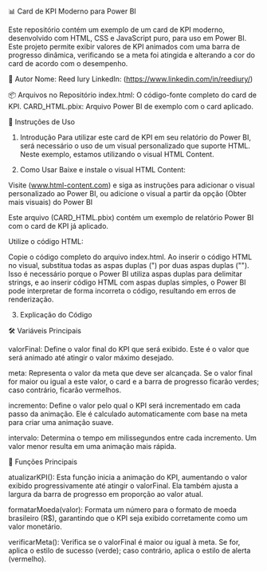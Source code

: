 📊 Card de KPI Moderno para Power BI

Este repositório contém um exemplo de um card de KPI moderno, desenvolvido com HTML, CSS e JavaScript puro, para uso em Power BI. Este projeto permite exibir valores de KPI animados com uma barra de progresso dinâmica, verificando se a meta foi atingida e alterando a cor do card de acordo com o desempenho.

👤 Autor
Nome: Reed Iury
LinkedIn: (https://www.linkedin.com/in/reediury/)

📦 Arquivos no Repositório
index.html: O código-fonte completo do card de KPI.
CARD_HTML.pbix: Arquivo Power BI de exemplo com o card aplicado.

🚀 Instruções de Uso
1. Introdução
Para utilizar este card de KPI em seu relatório do Power BI, será necessário o uso de um visual personalizado que suporte HTML. Neste exemplo, estamos utilizando o visual HTML Content.

2. Como Usar
Baixe e instale o visual HTML Content:

Visite (www.html-content.com) e siga as instruções para adicionar o visual personalizado ao Power BI, ou adicione o visual a partir da opção (Obter mais visuais) do Power BI

Este arquivo (CARD_HTML.pbix) contém um exemplo de relatório Power BI com o card de KPI já aplicado.

Utilize o código HTML:

Copie o código completo do arquivo index.html.
Ao inserir o código HTML no visual, substitua todas as aspas duplas (") por duas aspas duplas (""). Isso é necessário porque o Power BI utiliza aspas duplas para delimitar strings, e ao inserir código HTML com aspas duplas simples, o Power BI pode interpretar de forma incorreta o código, resultando em erros de renderização.

3. Explicação do Código

🛠 Variáveis Principais

valorFinal: Define o valor final do KPI que será exibido. Este é o valor que será animado até atingir o valor máximo desejado.

meta: Representa o valor da meta que deve ser alcançada. Se o valor final for maior ou igual a este valor, o card e a barra de progresso ficarão verdes; caso contrário, ficarão vermelhos.

incremento: Define o valor pelo qual o KPI será incrementado em cada passo da animação. Ele é calculado automaticamente com base na meta para criar uma animação suave.

intervalo: Determina o tempo em milissegundos entre cada incremento. Um valor menor resulta em uma animação mais rápida.

📜 Funções Principais

atualizarKPI(): Esta função inicia a animação do KPI, aumentando o valor exibido progressivamente até atingir o valorFinal. Ela também ajusta a largura da barra de progresso em proporção ao valor atual.

formatarMoeda(valor): Formata um número para o formato de moeda brasileiro (R$), garantindo que o KPI seja exibido corretamente como um valor monetário.

verificarMeta(): Verifica se o valorFinal é maior ou igual à meta. Se for, aplica o estilo de sucesso (verde); caso contrário, aplica o estilo de alerta (vermelho).
